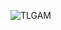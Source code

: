 ![TLGAM](https://github.com/TLGAM-MSNGER/TLGAM/assets/161156366/9c1c9a9f-deee-4e98-85d2-97192e0ec044)
